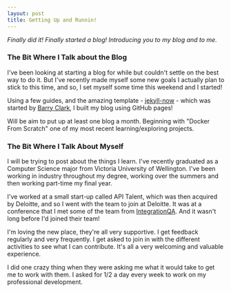```yaml
---
layout: post
title: Getting Up and Runnin!
---
```


_Finally did it! Finally started a blog! Introducing you to my blog and to me._

### The Bit Where I Talk about the Blog
I've been looking at starting a blog for while but couldn't settle on the best way to do it. But I've recently made myself some new goals I actually plan to stick to this time, and so, I set myself some time this weekend and I started!

Using a few guides, and the amazing template - [jekyll-now](https://github.com/barryclark/jekyll-now) - which was started by [Barry Clark](https://github.com/barryclark), I built my blog using GitHub pages!

Will be aim to put up at least one blog a month. Beginning with "Docker From Scratch" one of my most recent learning/exploring projects. 

### The Bit Where I Talk About Myself
I will be trying to post about the things I learn. I've recently graduated as a Computer Science major from Victoria University of Wellington. 
I've been working in industry throughout my degree, working over the summers and then working part-time my final year.

I've worked at a small start-up called API Talent, which was then acquired by Deloitte, and so I went with the team to join at Deloitte. It was at a conference that I met some of the team from [IntegrationQA](https://www.integrationqa.com). And it wasn't long before I'd joined their team!

I'm loving the new place, they're all very supportive. I get feedback regularly and very frequently. I get asked to join in with the different activities to see what I can contribute. It's all a very welcoming and valuable experience. 

I did one crazy thing when they were asking me what it would take to get me to work with them. I asked for 1/2 a day every week to work on my professional development. 